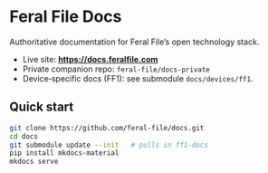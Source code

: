 # Feral File Docs

Authoritative documentation for Feral File’s open technology stack.

* Live site: **https://docs.feralfile.com**
* Private companion repo: `feral-file/docs-private`
* Device‑specific docs (FF1): see submodule `docs/devices/ff1`.

## Quick start

```bash
git clone https://github.com/feral-file/docs.git
cd docs
git submodule update --init   # pulls in ff1-docs
pip install mkdocs-material
mkdocs serve
```
